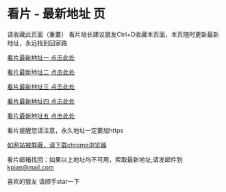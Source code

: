 # 看片 - 最新地址 页

请收藏此页面（重要）
看片站长建议狼友Ctrl+D收藏本页面，本页随时更新最新地址，永远找到回家路

[看片最新地址一 点击此处](https://8xen0.com:8443/) 

[看片最新地址二 点击此处](https://8xmjl.com:8443/) 

[看片最新地址三 点击此处](https://8xbj4.com:8443/) 

[看片最新地址四 点击此处](https://8xy9j.com:8443/) 

[看片最新地址五 点击此处](https://8xiuj.com:8443/) 

看片提醒您请注意，永久地址一定要加https

[如网站被屏蔽，请下载chrome浏览器](https://8xe23.com/chrome_93.0.4577.82.apk) 

看片邮箱找回：如果以上地址均不可用，索取最新地址,请发邮件到 kpian@mail.com

喜欢的狼友 请顺手star一下
